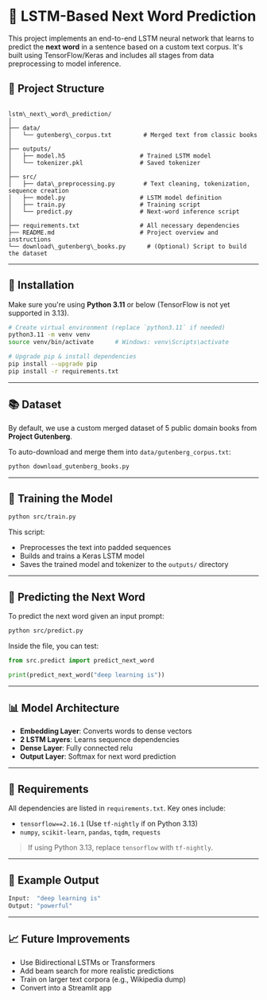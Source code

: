 

# 🧠 LSTM-Based Next Word Prediction

This project implements an end-to-end LSTM neural network that learns to predict the **next word** in a sentence based on a custom text corpus. It's built using TensorFlow/Keras and includes all stages from data preprocessing to model inference.

## 📁 Project Structure

```

lstm\_next\_word\_prediction/
│
├── data/
│   └── gutenberg\_corpus.txt         # Merged text from classic books
│
├── outputs/
│   ├── model.h5                     # Trained LSTM model
│   └── tokenizer.pkl                # Saved tokenizer
│
├── src/
│   ├── data\_preprocessing.py        # Text cleaning, tokenization, sequence creation
│   ├── model.py                     # LSTM model definition
│   ├── train.py                     # Training script
│   └── predict.py                   # Next-word inference script
│
├── requirements.txt                 # All necessary dependencies
├── README.md                        # Project overview and instructions
└── download\_gutenberg\_books.py      # (Optional) Script to build the dataset

````

---

## 🔧 Installation

Make sure you're using **Python 3.11** or below (TensorFlow is not yet supported in 3.13).

```bash
# Create virtual environment (replace `python3.11` if needed)
python3.11 -m venv venv
source venv/bin/activate      # Windows: venv\Scripts\activate

# Upgrade pip & install dependencies
pip install --upgrade pip
pip install -r requirements.txt
````

---

## 📚 Dataset

By default, we use a custom merged dataset of 5 public domain books from **Project Gutenberg**.

To auto-download and merge them into `data/gutenberg_corpus.txt`:

```bash
python download_gutenberg_books.py
```

---

## 🚀 Training the Model

```bash
python src/train.py
```

This script:

* Preprocesses the text into padded sequences
* Builds and trains a Keras LSTM model
* Saves the trained model and tokenizer to the `outputs/` directory

---

## 🔮 Predicting the Next Word

To predict the next word given an input prompt:

```bash
python src/predict.py
```

Inside the file, you can test:

```python
from src.predict import predict_next_word

print(predict_next_word("deep learning is"))
```

---

## 📊 Model Architecture

* **Embedding Layer**: Converts words to dense vectors
* **2 LSTM Layers**: Learns sequence dependencies
* **Dense Layer**: Fully connected relu
* **Output Layer**: Softmax for next word prediction

---

## 📌 Requirements

All dependencies are listed in `requirements.txt`. Key ones include:

* `tensorflow==2.16.1` (Use `tf-nightly` if on Python 3.13)
* `numpy`, `scikit-learn`, `pandas`, `tqdm`, `requests`

> If using Python 3.13, replace `tensorflow` with `tf-nightly`.

---

## 🧪 Example Output

```bash
Input:  "deep learning is"
Output: "powerful"
```

---

## 📈 Future Improvements

* Use Bidirectional LSTMs or Transformers
* Add beam search for more realistic predictions
* Train on larger text corpora (e.g., Wikipedia dump)
* Convert into a Streamlit app
